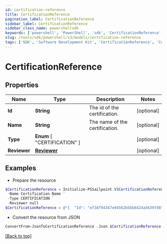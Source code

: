 ```yaml
---
id: certification-reference
title: CertificationReference
pagination_label: CertificationReference
sidebar_label: CertificationReference
sidebar_class_name: powershellsdk
keywords: ['powershell', 'PowerShell', 'sdk', 'CertificationReference', 'CertificationReference'] 
slug: /tools/sdk/powershell/v3/models/certification-reference
tags: ['SDK', 'Software Development Kit', 'CertificationReference', 'CertificationReference']
---
```



# CertificationReference

## Properties

Name | Type | Description | Notes
------------ | ------------- | ------------- | -------------
**Id** | **String** | The id of the certification. | [optional] 
**Name** | **String** | The name of the certification. | [optional] 
**Type** |  **Enum** [  "CERTIFICATION" ] |  | [optional] 
**Reviewer** | [**Reviewer**](reviewer) |  | [optional] 

## Examples

- Prepare the resource
```powershell
$CertificationReference = Initialize-PSSailpoint.V3CertificationReference  -Id ef38f94347e94562b5bb8424a56397d8 `
 -Name Certification Name `
 -Type CERTIFICATION `
 -Reviewer null
$CertificationReference = @"{  "Id": "ef38f94347e94562b5bb8424a56397d8", "Name": "Certification Name", "Type": "CERTIFICATION", "Reviewer": "null "}"@
```

- Convert the resource from JSON
```powershell
ConvertFrom-JsonToCertificationReference -Json $CertificationReference
```


[[Back to top]](#) 

